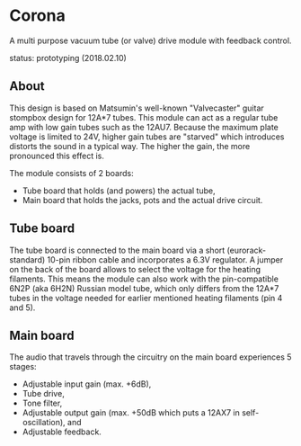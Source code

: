 # Corona
A multi purpose vacuum tube (or valve) drive module with feedback control.

status: prototyping (2018.02.10)

## About
This design is based on Matsumin's well-known "Valvecaster" guitar stompbox design for 12A*7 tubes. This module can act as a regular tube amp with low gain tubes such as the 12AU7. Because the maximum plate voltage is limited to 24V, higher gain tubes are "starved" which introduces distorts the sound in a typical way. The higher the gain, the more pronounced this effect is.

The module consists of 2 boards:
- Tube board that holds (and powers) the actual tube,
- Main board that holds the jacks, pots and the actual drive circuit.

## Tube board
The tube board is connected to the main board via a short (eurorack-standard) 10-pin ribbon cable and incorporates a 6.3V regulator. A jumper on the back of the board allows to select the voltage for the heating filaments. This means the module can also work with the pin-compatible 6N2P (aka 6H2N) Russian model tube, which only differs from the 12A*7 tubes in the voltage needed for earlier mentioned heating filaments (pin 4 and 5).

## Main board
The audio that travels through the circuitry on the main board experiences 5 stages:
- Adjustable input gain (max. +6dB),
- Tube drive,
- Tone filter,
- Adjustable output gain (max. +50dB which puts a 12AX7 in self-oscillation), and
- Adjustable feedback.
